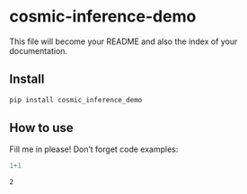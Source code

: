 cosmic-inference-demo
================

<!-- WARNING: THIS FILE WAS AUTOGENERATED! DO NOT EDIT! -->

This file will become your README and also the index of your
documentation.

## Install

``` sh
pip install cosmic_inference_demo
```

## How to use

Fill me in please! Don’t forget code examples:

``` python
1+1
```

    2
